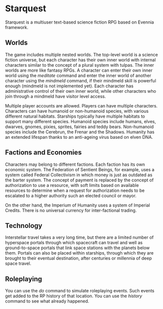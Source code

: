 # Starquest 

Starquest is a multiuser text-based science fiction RPG based on Evennia framework.

## Worlds

The game includes multiple nested worlds. The top-level world is a science fiction universe, but each character has their own inner world with internal characters similar to the concept of a plural system with tulpas. The inner worlds are more like fantasy RPGs. A character can enter their own inner world using the _meditate_ command and enter the inner world of another character using the _mindmeld_ command, if their mindmeld skill is powerful enough (mindmeld is not implemented yet). Each character has administrative control of their own inner world, while other characters who join through a mindmeld have visitor level access.

Multiple player accounts are allowed. Players can have multiple characters. Characters can have humanoid or non-humanoid species, with various different natural habitats. Starships typically have multiple habitats to support many different species. Humanoid species include humans, elves, dwarves, gnomes, pixies, sprites, fairies and teddy bears. Non-humanoid species include the Cerebrun, the Frenar and the Shadows. Humanity has an extended lifespan thanks to an anti-ageing virus based on elven DNA.

## Factions and Economies

Characters may belong to different factions. Each faction has its own economic system. The Federation of Sentient Beings, for example, uses a system called Federal Collectivism in which money is just as outdated as the barter system. The concept of payment is replaced by the concept of authorization to use a resource, with soft limits based on available resources to determine when a request for authorization needs to be escalated to a higher authority such an elected council or mayor.

On the other hand, the Imperium of Humanity uses a system of Imperial Credits. There is no universal currency for inter-factional trading.

## Technology

Interstellar travel takes a very long time, but there are a limited number of hyperspace portals through which spacecraft can travel and well as ground-to-space portals that link space stations with the planets below them. Portals can also be placed within starships, through which they are brought to their eventual destination, after centuries or millennia of deep space travel. 

## Roleplaying

You can use the _do <action>_ command to simulate roleplaying events. Such events get added to the RP history of that location.  You can use the _history_ command to see what already happened.
